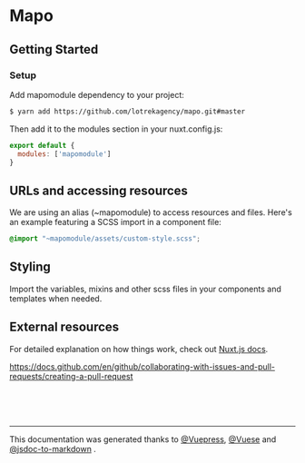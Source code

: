 # Mapo

## Getting Started

### Setup
Add mapomodule dependency to your project:

```sh
$ yarn add https://github.com/lotrekagency/mapo.git#master
```

Then add it to the modules section in your nuxt.config.js:

```js
export default {
  modules: ['mapomodule']
}
```


## URLs and accessing resources
We are using an alias (~mapomodule) to access resources and files.
Here's an example featuring a SCSS import in a component file:

```scss
@import "~mapomodule/assets/custom-style.scss";
```


## Styling
Import the variables, mixins and other scss files 
in your components and templates when needed.


## External resources

For detailed explanation on how things work, check out [Nuxt.js docs](https://nuxtjs.org).

https://docs.github.com/en/github/collaborating-with-issues-and-pull-requests/creating-a-pull-request

<br><br><br>

* * * 
This documentation was generated thanks to [@Vuepress](https://vuepress.vuejs.org/), [@Vuese](https://vuese.org/) and [@jsdoc-to-markdown](https://github.com/jsdoc2md/jsdoc-to-markdown#readme) .
